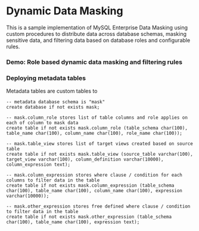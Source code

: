 # Dynamic Data Masking
This is a sample implementation of MySQL Enterprise Data Masking using custom procedures to distribute data across database schemas, masking sensitive data, and filtering data based on database roles and configurable rules. 
### Demo: Role based dynamic data masking and filtering rules

### Deploying metadata tables
Metadata tables are custom tables to 
```
-- metadata database schema is "mask"
create database if not exists mask;

-- mask.column_role stores list of table columns and role applies on each of column to mask data 
create table if not exists mask.column_role (table_schema char(100), table_name char(100), column_name char(100), role_name char(100));

-- mask.table_view stores list of target views created based on source table 
create table if not exists mask.table_view (source_table varchar(100), target_view varchar(100), column_definition varchar(10000), column_expression text);

-- mask.column_expression stores where clause / condition for each columns to filter data in the table
create table if not exists mask.column_expression (table_schema char(100), table_name char(100), column_name char(100), expression varchar(10000));

-- mask.other_expression stores free defined where clause / condition to filter data in the table
create table if not exists mask.other_expression (table_schema char(100), table_name char(100), expression text);
```
